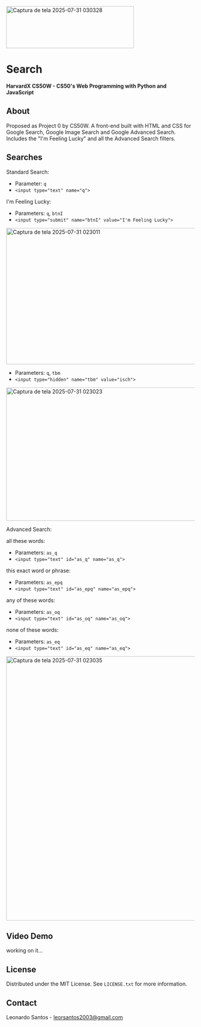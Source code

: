 
<img width="341" height="112" alt="Captura de tela 2025-07-31 030328" src="https://github.com/user-attachments/assets/25697585-9ed2-4f35-81e3-1bf7aba1ca23" />

# Search

**HarvardX CS50W - CS50's Web Programming with Python and JavaScript**

## About

Proposed as Project 0 by CS50W. A front-end built with HTML and CSS for Google Search, Google Image Search and Google Advanced Search. Includes the "I'm Feeling Lucky" and all the Advanced Search filters.

## Searches

Standard Search:

* Parameter: `q`
* `<input type="text" name="q">`

I'm Feeling Lucky:

* Parameters: `q`, `btnI`
* `<input type="submit" name="btnI" value="I'm Feeling Lucky">`

<img width="812" height="363" alt="Captura de tela 2025-07-31 023011" src="https://github.com/user-attachments/assets/d5febd06-9299-437f-99d8-fa20920c9984" />

* Parameters: `q`, `tbm`
* `<input type="hidden" name="tbm" value="isch">`

<img width="805" height="355" alt="Captura de tela 2025-07-31 023023" src="https://github.com/user-attachments/assets/97be8cc5-ca24-4717-9d95-a8f40342d10c" />

Advanced Search:

all these words:

* Parameters: `as_q`
* `<input type="text" id="as_q" name="as_q">`

this exact word or phrase:

* Parameters: `as_epq`
* `<input type="text" id="as_epq" name="as_epq">`

any of these words:

* Parameters: `as_oq`
* `<input type="text" id="as_oq" name="as_oq">`

none of these words:

* Parameters: `as_eq`
* `<input type="text" id="as_eq" name="as_eq">`

<img width="1026" height="704" alt="Captura de tela 2025-07-31 023035" src="https://github.com/user-attachments/assets/ba952a59-9efd-496a-9a22-9a3a95279c16" />

## Video Demo

working on it...

## License

Distributed under the MIT License. See `LICENSE.txt` for more information.

## Contact

Leonardo Santos - <leorsantos2003@gmail.com>
